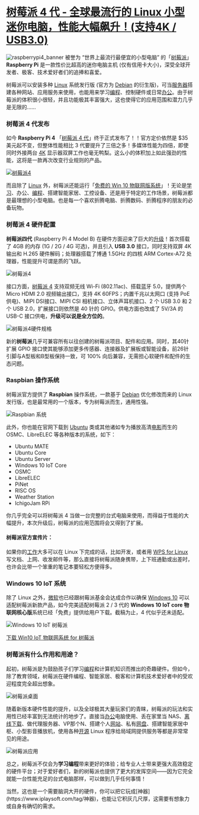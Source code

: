# [树莓派 4 代 - 全球最流行的 Linux 小型迷你电脑，性能大幅飙升！(支持4K / USB3.0)](https://www.iplaysoft.com/raspberrypi.html)
![raspberrypi4_banner](_v_images/20190810214043362_22472.jpg)
被誉为 “世界上最流行最便宜的小型电脑” 的「[树莓派](https://www.iplaysoft.com/go/raspberrypi)」**Raspberry Pi** 是一款性价比超高的迷你电脑主机 (仅有信用卡大小)，深受全球开发者、极客、技术爱好者们的追捧和喜爱。

树莓派可以安装多种 [Linux](https://www.iplaysoft.com/os/linux-platform) 系统发行版 (官方为 [Debian](https://www.iplaysoft.com/debian.html) 的衍生版)，可当[服务器](https://www.iplaysoft.com/tag/%E6%9C%8D%E5%8A%A1%E5%99%A8)搭建各种网站、应用服务来使用，也能用来学习[编程](https://www.iplaysoft.com/tag/编程)、控制硬件或日常[办公](https://www.iplaysoft.com/tag/办公)。由于树莓派的体积很小很轻，并且功能极其丰富强大，这也使得它的应用范围和潜力几乎是无限的……

### 树莓派 4 代发布

如今 **Raspberry Pi 4** 「[树莓派 4 代](https://www.iplaysoft.com/go/raspberrypi)」终于正式发布了！！官方定价依然是 $35 美元起不变，但整体性能相比 3 代要提升了三倍之多！多媒体性能为四倍，即使同时外接两台 [4K](https://www.iplaysoft.com/tag/4k) 显示器双屏工作也毫无鸭梨。这么小的体积加上如此强劲的性能，这将是一款再次改变行业规则的产品。

[![树莓派4](https://img.iplaysoft.com/wp-content/uploads/2019/raspberrypi/raspberrypi4.jpg)](https://www.iplaysoft.com/go/raspberrypi)

而且除了 [Linux](https://www.iplaysoft.com/os/linux-platform) 外，树莓派还能运行「[免费的 Win 10 物联网版系统](https://www.iplaysoft.com/windows10-iot.html)」！无论是[学习](https://www.iplaysoft.com/tag/%E5%AD%A6%E4%B9%A0)、办公、[编程](https://www.iplaysoft.com/tag/编程)、搭建智能家居、工控设备、还是用于特定的工作场景，树莓派都是最理想的小型电脑。也是每一个喜欢折腾电脑、折腾数码、折腾程序的朋友的必备玩物。

### 树莓派 4 硬件配置

**树莓派四代** (Raspberry Pi 4 Model B) 在硬件方面迎来了巨大的[升级](https://www.iplaysoft.com/tag/升级)！首次搭载了 4GB 的内存 (1G / 2G / 4G 可选)，并且引入 **USB 3.0** 接口，同时支持双屏 4K 输出和 H.265 硬件解码；处理器搭载了博通 1.5GHz 的四核 ARM Cortex-A72 处理器，性能提升可谓是质的飞跃。

![树莓派4](https://img.iplaysoft.com/wp-content/uploads/2019/raspberrypi/raspberrypi_image.jpg)

接口方面，[树莓派 4](https://www.iplaysoft.com/raspberrypi.html) 支持双频无线 Wi-Fi (802.11ac)、搭载蓝牙 5.0，提供两个 Micro HDMI 2.0 视频输出接口，支持 4K 60FPS；内置千兆以太网口 (支持 PoE 供电)、MIPI DSI接口、MIPI CSI 相机接口、立体声耳机接口、2 个 USB 3.0 和 2 个 USB 2.0，扩展接口则依然是 40 针的 GPIO。供电方面也改成了 5V/3A 的 USB-C 接口供电，**升级可以说是全方位的**。

![树莓派4硬件规格](https://img.iplaysoft.com/wp-content/uploads/2019/raspberrypi/raspberrypi4_model.jpg)

新的**树莓派**几乎可兼容所有以往创建的树莓派项目、配件和应用。同时，其40针扩展 GPIO 接口使其能够添加更多传感器、连接器及扩展板或智能设备，前26针引脚与A型板和B型板保持一致，可 100% 向后兼容，无需担心软硬件和配件的生态问题。

### Raspbian 操作系统

树莓派官方提供了 **Raspbian** 操作系统，一款基于 [Debian](https://www.iplaysoft.com/debian.html) 优化修改而来的 Linux 发行版，也是最常用的一个版本，专为树莓派而生，通用性强。

![Raspbian 系统](https://img.iplaysoft.com/wp-content/uploads/2019/raspberrypi/raspbian.jpg)

此外，你也能在官网下载到 [Ubuntu](https://www.iplaysoft.com/ubuntu.html) 类或其他诸如专为播放高清[电影](https://www.iplaysoft.com/tag/电影)而生的 OSMC、LibreELEC 等各种版本的系统，如下：

*   Ubuntu MATE
*   Ubuntu Core
*   Ubuntu Server
*   Windows 10 IoT Core
*   OSMC
*   LibreELEC
*   PiNet
*   RISC OS
*   Weather Station
*   IchigoJam RPi

你几乎完全可以将树莓派 4 当做一台完整的台式电脑来使用，而得益于性能的大幅提升，本次升级后，树莓派的应用范围将会又得到了扩展。

#### 树莓派官方宣传片：


如果你的[工作](https://www.iplaysoft.com/tag/工作)大多可以在 Linux 下完成的话，比如开发，或者用 [WPS for Linux](https://www.iplaysoft.com/wps-for-linux.html) 写文档、上网、收发邮件等，那么直接将树莓派随身携带，上下班通勤或出差时，也许会比带一个笨重的笔记本要轻松方便得多。

### Windows 10 IoT 系统

除了 Linux 之外，[微软](https://www.iplaysoft.com/tag/%E5%BE%AE%E8%BD%AF)也已经跟树莓派基金会达成合作以确保 [Windows 10](https://www.iplaysoft.com/windows10.html) 可以适配树莓派新款产品，如今完美适配树莓派 2 / 3 代的 **Windows 10 IoT core 物联网核心版**系统已经「免费」提供给用户下载。截稿为止，4 代似乎还未适配。

![Windows 10 IoT 树莓派](https://img.iplaysoft.com/wp-content/uploads/2019/raspberrypi/win10iot_raspberrypi.png)

[下载 Win10 IoT 物联网系统 for 树莓派](https://www.iplaysoft.com/windows10-iot.html)

### 树莓派有什么作用和用途？

起初，树莓派是为鼓励孩子们学习[编程](https://www.iplaysoft.com/tag/%E7%BC%96%E7%A8%8B)和计算机知识而推出的奇趣硬件。但如今，除了教育领域，树莓派在硬件编程、智能家居、极客和计算机技术爱好者中的受欢迎程度完全超出想象。

![树莓派桌面](https://img.iplaysoft.com/wp-content/uploads/2019/raspberrypi/raspberrypi_desktop.jpg)

随着新版本硬件性能的提升，以及全球极其大量玩家们的青睐，树莓派的玩法和实用性已经丰富到无法统计的地步了。直接当[办公](https://www.iplaysoft.com/tag/办公)电脑使用、丢在家里当 NAS、[离线下载](https://www.iplaysoft.com/bt-cloud-download.html)、做代理服务器、VP那个N、搭建个人[网站](https://www.iplaysoft.com/tag/网站)、私有[网盘](https://www.iplaysoft.com/tag/网盘)、搭建智能家居中枢、小型影音播放机，使用各种[开源](https://www.iplaysoft.com/tag/开源) Linux 程序给局域网提供服务等都是非常常见的用途。

![树莓派应用](https://img.iplaysoft.com/wp-content/uploads/2019/raspberrypi/raspberrypi_game.jpg)

总之，树莓派不仅会为**学习编程**带来更好的体验；给专业人士带来更强大高效稳定的硬件平台；对于爱好者们，新的树莓派也提供了更大的发挥空间——因为它完全就能一台性能充足的台式电脑那样，可以做到几乎任何事情！
<p>当然，这也是一个需要脑洞大开的硬件，你可以把它玩成[神器](https://www.iplaysoft.com/tag/神器)，也能让它积灰几尺厚，这需要有想象力或自身有确切的需求。